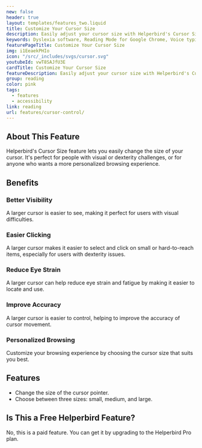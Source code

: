 ```yaml
---
new: false
header: true
layout: templates/features_two.liquid
title: Customize Your Cursor Size
description: Easily adjust your cursor size with Helperbird's Cursor Size feature. Perfect for users with visual or dexterity challenges, and for those who want a personalized browsing experience. Available on Chrome, Edge, Firefox, iPhone, and iPad.
keywords: Dyslexia software, Reading Mode for Google Chrome, Voice typing for Chrome, Text to speech for Chrome, text reader, Immersive Reader, dyslexia fonts, accessibility software, dyslexia software, Helperbird for Edge, Helperbird for Firefox, Helperbird for Chrome, Opendyslexic for Chrome, OpenDyslexic
featurePageTitle: Customize Your Cursor Size
img: i1EeaekPHIo
icon: "/src/_includes/svgs/cursor.svg"
youtubeId: vwT8SAJfU3E
cardTitle: Customize Your Cursor Size
featureDescription: Easily adjust your cursor size with Helperbird's Cursor Size feature. Perfect for users with visual or dexterity challenges, and for those who want a personalized browsing experience.
group: reading
color: pink
tags: 
  - features
  - accessibility
link: reading
url: features/cursor-control/
---
```


## About This Feature

Helperbird's Cursor Size feature lets you easily change the size of your cursor. It's perfect for people with visual or dexterity challenges, or for anyone who wants a more personalized browsing experience.

## Benefits

### Better Visibility
A larger cursor is easier to see, making it perfect for users with visual difficulties.

### Easier Clicking
A larger cursor makes it easier to select and click on small or hard-to-reach items, especially for users with dexterity issues.

### Reduce Eye Strain
A larger cursor can help reduce eye strain and fatigue by making it easier to locate and use.

### Improve Accuracy
A larger cursor is easier to control, helping to improve the accuracy of cursor movement.

### Personalized Browsing
Customize your browsing experience by choosing the cursor size that suits you best.

## Features

- Change the size of the cursor pointer.
- Choose between three sizes: small, medium, and large.

## Is This a Free Helperbird Feature?

No, this is a paid feature. You can get it by upgrading to the Helperbird Pro plan.
